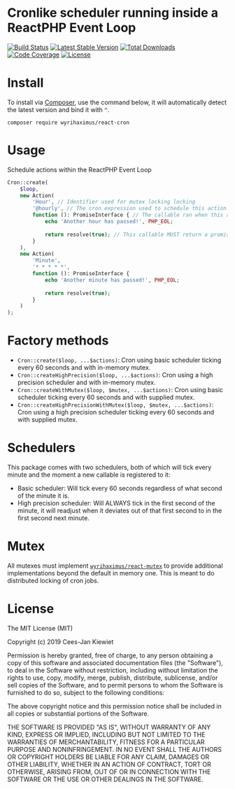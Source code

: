 # Cronlike scheduler running inside a ReactPHP Event Loop

[![Build Status](https://travis-ci.com/WyriHaximus/reactphp-cron.svg?branch=master)](https://travis-ci.com/WyriHaximus/reactphp-cron)
[![Latest Stable Version](https://poser.pugx.org/WyriHaximus/react-cron/v/stable.png)](https://packagist.org/packages/WyriHaximus/react-cron)
[![Total Downloads](https://poser.pugx.org/WyriHaximus/react-cron/downloads.png)](https://packagist.org/packages/WyriHaximus/react-cron)
[![Code Coverage](https://scrutinizer-ci.com/g/WyriHaximus/reactphp-cron/badges/coverage.png?b=master)](https://scrutinizer-ci.com/g/WyriHaximus/reactphp-cron/?branch=master)
[![License](https://poser.pugx.org/WyriHaximus/react-cron/license.png)](https://packagist.org/packages/WyriHaximus/react-cron)

# Install

To install via [Composer](http://getcomposer.org/), use the command below, it will automatically detect the latest version and bind it with `^`.

```
composer require wyrihaximus/react-cron
```

# Usage

Schedule actions within the ReactPHP Event Loop

```php
Cron::create(
    $loop,
    new Action(
        'Hour', // Identifier used for mutex locking locking
        '@hourly', // The cron expression used to schedule this action
        function (): PromiseInterface { // The callable ran when this action is due according to it's schedule
            echo 'Another hour has passed!', PHP_EOL;
            
            return resolve(true); // This callable MUST return a promise, which is used for releasing the mutex lock
        }
    ),
    new Action(
        'Minute',
        '* * * * *',
        function (): PromiseInterface {
            echo 'Another minute has passed!', PHP_EOL;
            
            return resolve(true);
        }
    )
);
```

# Factory methods

* `Cron::create($loop, ...$actions)`: Cron using basic scheduler ticking every 60 seconds and with in-memory mutex.
* `Cron::createHighPrecision($loop, ...$actions)`: Cron using a high precision scheduler and with in-memory mutex.
* `Cron::createWithMutex($loop, $mutex, ...$actions)`: Cron using basic scheduler ticking every 60 seconds and with supplied mutex.
* `Cron::createHighPrecisionWithMutex($loop, $mutex, ...$actions)`: Cron using a high precision scheduler ticking every 60 seconds and with supplied mutex.

# Schedulers 

This package comes with two schedulers, both of which will tick every minute and the moment a new callable is registered to it:

* Basic scheduler: Will tick every 60 seconds regardless of what second of the minute it is.
* High precision scheduler: Will ALWAYS tick in the first second of the minute, it will readjust when it deviates out of 
that first second to in the first second next minute.

# Mutex

All mutexes must implement [`wyrihaximus/react-mutex`](https://packagist.org/packages/wyrihaximus/react-mutex) to provide 
additional implementations beyond the default in memory one. This is meant to do distributed locking of cron jobs.

# License

The MIT License (MIT)

Copyright (c) 2019 Cees-Jan Kiewiet

Permission is hereby granted, free of charge, to any person obtaining a copy
of this software and associated documentation files (the "Software"), to deal
in the Software without restriction, including without limitation the rights
to use, copy, modify, merge, publish, distribute, sublicense, and/or sell
copies of the Software, and to permit persons to whom the Software is
furnished to do so, subject to the following conditions:

The above copyright notice and this permission notice shall be included in all
copies or substantial portions of the Software.

THE SOFTWARE IS PROVIDED "AS IS", WITHOUT WARRANTY OF ANY KIND, EXPRESS OR
IMPLIED, INCLUDING BUT NOT LIMITED TO THE WARRANTIES OF MERCHANTABILITY,
FITNESS FOR A PARTICULAR PURPOSE AND NONINFRINGEMENT. IN NO EVENT SHALL THE
AUTHORS OR COPYRIGHT HOLDERS BE LIABLE FOR ANY CLAIM, DAMAGES OR OTHER
LIABILITY, WHETHER IN AN ACTION OF CONTRACT, TORT OR OTHERWISE, ARISING FROM,
OUT OF OR IN CONNECTION WITH THE SOFTWARE OR THE USE OR OTHER DEALINGS IN THE
SOFTWARE.
